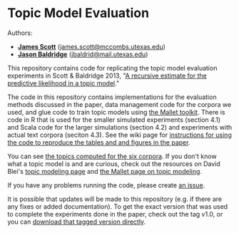 # Topic Model Evaluation

Authors: 
* **[James Scott](http://www2.mccombs.utexas.edu/faculty/james.scott/home/Home.html)** (james.scott@mccombs.utexas.edu)
* **[Jason Baldridge](http://www.jasonbaldridge.com)** (jbaldrid@mail.utexas.edu)

This repository contains code for replicating the topic model evaluation experiments in Scott &amp; Baldridge 2013, "[A recursive estimate for the predictive likelihood in a topic model](scott-baldridge-aistats13.pdf?raw=true)."

The code in this repository contains implementations for the evaluation methods discussed in the paper, data management code for the corpora we used, and glue code to train topic models using [the Mallet toolkit](http://mallet.cs.umass.edu/). There is code in R that is used for the smaller simulated experiments (section 4.1) and Scala code for the larger simulations (section 4.2) and experiments with actual text corpora (seciton 4.3). See the wiki page for [instructions for using the code to reproduce the tables and and figures in the paper](https://github.com/utcompling/topicmodel-eval/wiki).

You can see [the topics computed for the six corpora](https://github.com/utcompling/topicmodel-eval/wiki/Example-Topics). If you don't know what a topic model is and are curious, check out the resources on David Blei's [topic modeling page](http://www.cs.princeton.edu/~blei/topicmodeling.html) and [the Mallet page on topic modeling](http://mallet.cs.umass.edu/topics.php).

If you have any problems running the code, please create [an issue](https://github.com/utcompling/topicmodel-eval/issues). 

It is possible that updates will be made to this repository (e.g. if there are any fixes or added documentation). To get the exact version that was used to complete the experiments done in the paper, check out the tag v1.0, or you can [download that tagged version directly](https://github.com/utcompling/topicmodel-eval/archive/v1.0.tar.gz).
